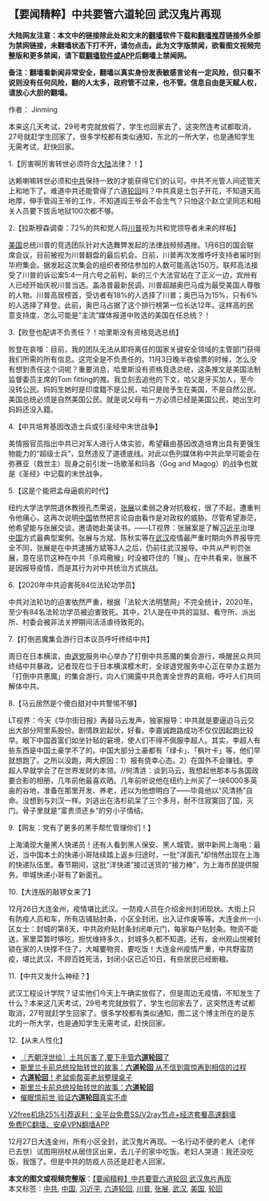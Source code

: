  <h2>【要闻精粹】中共要管六道轮回 武汉鬼片再现</h2> <p class="notice"><b>大陆网友注意：本文中的链接除此处和文末的<a href="https://github.com/bannedbook/fanqiang" >翻墙</a>软件下载和<a href="https://github.com/killgcd/justmysocks/blob/master/README.md">翻墙推荐</a>链接外全部为禁网链接，未翻墙状态下打不开，请勿点击。此为文字版禁闻，欲看图文视频完整版和更多禁闻，请下载<a href="https://github.com/bannedbook/fanqiang">翻墙软件或APP</a>后翻墙上禁闻网。</p><p>备注：翻墙看新闻非常安全，翻墙以真实身份发表敏感言论有一定风险，但只看不说则没有任何风险，翻的人太多，政府管不过来，也不管。信息自由是天赋人权，请放心大胆的翻墙。</b></p>  <div class="entry"> <p>作者： Jinming</p> <p id="summary">本来这几天考试，29号考完就放假了，学生也回家去了，这突然连考试都取消，27号就赶学生回家了。很多学校都有类似通知，东北的一所大学，也是通知学生无需考试，赶快回家。</p> <p>1.【厉害啊厉害转世必须符合<span class='wp_keywordlink_affiliate'><a href="https://www.bannedbook.org/" title="大陆" target="_blank">大陆</a></span>法律？！】</p> <p>达赖喇嘛转世必须和<a href="https://www.bannedbook.org/bnews/tag/%e4%b8%ad%e5%85%b1/" class="st_tag internal_tag" rel="tag" title="标签 中共 下的日志">中共</a>保持一致的才能获得它们的认可。中共不光管人间还管天上和地下了。难道中共还能管得了六道<a href="https://www.bannedbook.org/bnews/tag/%e8%bd%ae%e5%9b%9e/" class="st_tag internal_tag" rel="tag" title="标签 轮回 下的日志">轮回</a>吗？中共真是土包子开花，不知道天高地厚，伸手管阎王爷的工作，不知道阎王爷会不会生气？只怕这个赵立坚同志和相关人员要下拔舌地狱100次都不够。</p> <p>2.【拉斯穆森调查：72%的共和党人将<a href="https://www.bannedbook.org/bnews/tag/%e5%b7%9d%e6%99%ae/" class="st_tag internal_tag" rel="tag" title="标签 川普 下的日志">川普</a>视为共和党领导者未来的样板】</p> <p><a href="https://www.bannedbook.org/bnews/tag/%e7%be%8e%e5%9b%bd/" class="st_tag internal_tag" rel="tag" title="标签 美国 下的日志">美国</a>总统川普的竞选团队针对大选舞弊发起的法律战频频遇挫。1月6日的国会联席会议，目前被视为川普翻盘的最后机会。日前，川普再次发推呼吁支持者届时到华府集会。据发起这次集会的组织者预估参加的人数可能高达150万。联邦高法接受了川普的诉讼案5:4一月六号之前判，新的三个大法官站在了正义一边，宾卅有人已经开始庆祝川普当选。盖洛普最新民调，川普超越奥巴马成为最受美国人尊敬的人物。川普高居榜首，受访者有18%的人选择了川普；奥巴马为15%，只有6%的人选择了拜登。此前，奥巴马占据了这个排行榜第一位长达12年。这样高的民意支持度，怎么可能是“主流”媒体报道中败选的美国在任总统？！</p>  <p>3.【败登也配讲不负责任？！哈里斯没有资格竞选总统】</p> <p>败登在哀嚎：目前，我的团队无法从即将离任的国家关键安全领域的主管部门获得我们所需的所有信息。这完全是不负责任的。11月3日晚半夜偷票的时候，怎么没有想到责任这个词呢？重要消息，哈里斯没有资格竞选总统，这条推文是美国法制监督委员主席的Tom fitting的推。我立刻去追他的下文，哈父是牙买加人，至今没转公民。妈妈生她时是印度籍不是公民，哈只是抛予生在美国，不是自然公民。美国总统必须是自然美国公民。就是说父母有一方必须已经是美国公民，她出生时妈妈还没入籍。</p> <p>4.【中共培育基因改造士兵或引圣经中末世战争】</p> <p>美情报官员指出中共已对军人进行人体实验，希望藉由基因改造培育出具有更强生物能力的“超级士兵”，显然违反了道德底线。对此以色列媒体称中共此举可能会在弥赛亚（救世主）现身之前引发一场歌革和玛各（Gog and Magog）的战争也就是《圣经》中记载的末世战争。</p> <p>5.【这是个能把孟母逼疯的时代】</p> <p>纽约大学法学院退休教授孔杰荣说，<a href="https://www.bannedbook.org/bnews/tag/%e5%bc%a0%e5%b1%95/" class="st_tag internal_tag" rel="tag" title="标签 张展 下的日志">张展</a>以柔弱之身对抗极权，很了不起，遭重判令他痛心，这再次说明<span class='wp_keywordlink_affiliate'><a href="https://www.bannedbook.org/" title="中国" target="_blank">中国</a></span>依然把言论自由看作是对政权的威胁。尽管希望渺茫，他希望能与张展交谈，邀请她赴美读书。——LT视界：张展案是了解<a href="https://www.bannedbook.org/bnews/tag/%e4%b9%a0%e8%bf%91%e5%b9%b3/" class="st_tag internal_tag" rel="tag" title="标签 习近平 下的日志">习近平</a>治理<a href="https://www.bannedbook.org/bnews/tag/%E4%B8%AD%E5%9B%BD/" class="st_tag internal_tag" rel="tag" title="标签 中国 下的日志">中国</a>方式最典型案例。张展与方斌、陈秋实等在<a href="https://www.bannedbook.org/bnews/tag/%e6%ad%a6%e6%b1%89/" class="st_tag internal_tag" rel="tag" title="标签 武汉 下的日志">武汉</a>疫情最严重时期向外界报导完全不同，张展是在中共逮捕方斌等3人之后，仍前往武汉报导。中共从严判罚张展，意在惩罚这种在中共「杀鸡儆猴」时没被吓住的「猴」。在中共看来，张展不是因报导疫情，而是其行为对中共统治方式挑战。</p>  <p>6.【2020年中共迫害死84位法轮功学员】</p> <p>中共对法轮功的迫害依然严重，根据「法轮大法明慧网」不完全统计，2020年，至少有84名法轮功学员被迫害致死。其中，21人是在中共的监狱、看守所、派出所、村委会被非法关押期间活活虐待致死的。</p> <p>7.【打倒恶魔集会游行日本议员呼吁终结中共】</p> <p>周日在日本横滨，由<span class='wp_keywordlink'><a href="http://tuidang.epochtimes.com/" title="退党" rel="nofollow" target="_blank">退党</a></span>服务中心举办了打倒中共恶魔的集会游行，唤醒民众共同终结中共暴政。记者现在位于日本横滨樱木町，全球退党服务中心正在举办主题为「打倒中共悪魔」的集会游行，向人们揭露中共危害全世界的真相，呼吁人们共同解体中共。</p> <p>8.【马云居然是个傻白甜对中共警惕不够】</p> <p>LT视界：今天《华尔街日报》再替马云发声，独家报导：中共就是要逼迫马云交出大部分阿里系股份。剧情跌宕起伏，好看。李嘉诚跑路成功不仅仅因起跑比较早。眼下中国首富们如坐针毡的窘境，使人们不得不佩服李超人。其实，李超人有些东西是中国土豪学不了的。中国大部分土豪都有「绿卡」、「枫叶卡」等，他们早就想跑了。之所以没跑，两大原因：1）报有侥幸心态。2）在国外不会赚钱。李超人早就学会了在世界发财的本领。//何清涟：谈到马云，我想起他那本与各国政要合影的相册，几年前他最喜欢晒。几年前听说他在纽约上州买了一块6000多英亩的谷地，准备在那里开发、养老，还以为他想明白了——毕竟他以“风清扬”自命。没想到与刘汉一样。刘逃出在洛杉矶呆了三个多月，耐不住寂寞回了国，灭门。骨子里就是“富贵须还乡”的穷小子情结。</p>  <p>9.【网友：党有了更多的黑手帮忙管理你们！】</p> <p>上海涌现大量黑人快递员！还有人看到黑人保安、黑人城管。据中新网上海电：最近，当中国本土的快递小哥陆续踏上返乡归途时，一批“洋面孔”却悄然出现在上海的快递队伍里。春节期间，这批“洋快递”接过送货的“接力棒”，为上海市民提供服务。申城快递小哥有了新面孔。</p> <p>10.【大连版的敲锣女来了】</p> <p>12月26日大连金州，疫情堪比武汉。一防疫人员在介绍金州封闭现状。大街上只有防疫人员和车，所有店铺贴封条，小区全封闭，出入证作废等等。大连金州一小区女士：封城的第8天，中共政府贴封条封闭单元门，每家每户贴封条。物资不能送，家里菜暂时够吃，担忧维持多久，封城多久都不知道。还有，金州观山悦被封锁在家的人快撑不住了，大喊要物资、要吃饭！大连金州疫情严重，中共野蛮防疫，堪比武汉，不顾百姓死活，封闭小区已近10日，有些居民已经断粮。</p> <p>11.【中共又发什么神经？】</p> <p>武汉工程设计学院？证实他们今天上午确实放假了，但是周边无疫情，不知发生了什么？本来这几天考试，29号考完就放假了，学生也回家去了，这突然连考试都取消，27号就赶学生回家了。很多学校都有类似通知，图二这个博主所在的是东北的一所大学，也是通知学生无需考试，赶快回家。</p>  <p>12.【从未人性化】</p> <ul class='op-related-articles' title='相关阅读'> <li><a href='https://www.bannedbook.org/bnews/ssgc/20201230/1457483.html' target='_blank'>〖兲朝浮世绘〗土共厉害了,要下手管<b>六道轮回</b>了</a></li> <li><a href='https://www.bannedbook.org/bnews/comments/20191215/1241354.html' target='_blank'>斯里兰卡前总统投胎转世的故事：<b>六道轮回</b> 从不信到震惊再到相信的过程</a></li> <li><a href='https://www.bannedbook.org/bnews/ccpdope/20190408/1110195.html' target='_blank'><b>六道轮回</b>！老鼠偷帮英老翁整理桌子</a></li> <li><a href='https://www.bannedbook.org/bnews/cbnews/20190127/1070826.html' target='_blank'>斯里兰卡前总统投胎转世的故事：<b>六道轮回</b></a></li> <li><a href='https://www.bannedbook.org/bnews/funmedia/20180826/989897.html' target='_blank'>催眠憶前世 验证<b>六道轮回</b>真实不虚</a></li> </ul> <p class="texttj"> <a href="https://www.bannedbook.org/forum23/topic22702.html" target="_blank">V2free机场25%引荐返利：全平台免费SS/V2ray节点+经济套餐高速翻墙</a><br/> <a href="https://github.com/bannedbook/fanqiang/wiki/%E7%A6%81%E9%97%BB%E7%BD%91%E5%AE%89%E5%8D%93%E7%BF%BB%E5%A2%99%E6%96%B0%E9%97%BBAPP" target="_blank">免费PC翻墙、安卓VPN翻墙APP</a></p><p>12月27日大连金州，所有小区全封，武汉鬼片再现。一名行动不便的老人（老伴已去世）试图用拐杖从居住区出来，去儿子的家中吃饭。老妇人哭道：我还没吃饭，我饿了。但是中共的防疫人员还是赶老人回家。</p><a name='sharetosocial'></a>       <div><b>本文的图文或视频完整版</b>：<a href='https://www.bannedbook.org/bnews/comments/20201231/1458402.html'>【要闻精粹】中共要管六道轮回 武汉鬼片再现</a></div>  </div><!--END ENTRY--> <div class="postfooter"> <div>本文标签：<a href="https://www.bannedbook.org/bnews/tag/%e4%b8%ad%e5%85%b1/" rel="tag">中共</a>, <a href="https://www.bannedbook.org/bnews/tag/%E4%B8%AD%E5%9B%BD/" rel="tag">中国</a>, <a href="https://www.bannedbook.org/bnews/tag/%e4%b9%a0%e8%bf%91%e5%b9%b3/" rel="tag">习近平</a>, <a href="https://www.bannedbook.org/bnews/tag/%e5%85%ad%e9%81%93%e8%bd%ae%e5%9b%9e/" rel="tag">六道轮回</a>, <a href="https://www.bannedbook.org/bnews/tag/%e5%b7%9d%e6%99%ae/" rel="tag">川普</a>, <a href="https://www.bannedbook.org/bnews/tag/%e5%bc%a0%e5%b1%95/" rel="tag">张展</a>, <a href="https://www.bannedbook.org/bnews/tag/%e6%ad%a6%e6%b1%89/" rel="tag">武汉</a>, <a href="https://www.bannedbook.org/bnews/tag/%e7%be%8e%e5%9b%bd/" rel="tag">美国</a>, <a href="https://www.bannedbook.org/bnews/tag/%e8%bd%ae%e5%9b%9e/" rel="tag">轮回</a></div>  </div><!--END POSTFOOTER--> 